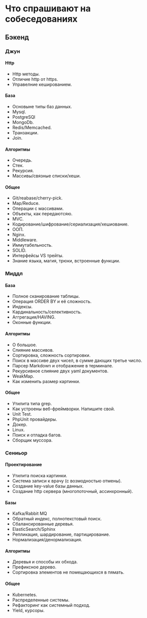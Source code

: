 # Что спрашивают на собеседованиях

## Бэкенд

### Джун

#### Http

* Http методы.
* Отличие http от https.
* Управелние кешированием.

#### База

* Основыне типы баз данных.
* Mysql.
* PostgreSQl
* MongoDb.
* Redis/Memcached.
* Транзакции.
* Join.

#### Алгоритмы

* Очередь.
* Стек.
* Рекурсия.
* Массивы/связные списки/хеши.

#### Общее

* Git/reabase/cherry-pick.
* Map/Reduce.
* Операции с массивами.
* Объекты, как передаютсяю.
* MVC.
* Кодирование/шифрование/сериализация/хешиование.
* ООП.
* Nginx.
* Middleware.
* Иммутабельность.
* SOLID.
* Интерфейсы VS трейты.
* Знание языка, магия, трюки, встроенные функции.

### Миддл

#### База

* Полное сканирование таблицы.
* Операция ORDER BY и её сложность.
* Индексы.
* Кардинальность/селективность.
* Аггрегация/HAVING.
* Оконные функции.

#### Алгоритмы

* O большое.
* Слияние массивов.
* Сортировка, сложность сортировки.
* Поиск в массиве двух чисел, в сумме дающих третье число.
* Парсер Markdown и отображение в терминале.
* Рекурсивное слияние двух yaml документов.
* WeakMap.
* Как изменить размер картинки.

#### Общее

* Утилита типа grep.
* Как устроены веб-фреймворки. Напишите свой.
* Unit Test.
* PhpUnit провайдеры.
* Докер.
* Linux.
* Поиск и отладка багов.
* Сборщик муссора.

### Сениьор

#### Проектирование

* Утилита поиска картинки.
* Система записи к врачу (с возмодностью отмены).
* Создание key-value базы данных.
* Создание http сервера (многопоточный, ассинхронный).

#### Базы

* Kafka/Rabbit MQ
* Обратный индекс, полнотекстовый поиск.
* Сбалансированные деревья.
* ElasticSearch/Sphinx
* Репликация, шардирование, партицирование.
* Нормализация/денормализация.

#### Алгоритмы

* Деревья и способы их обхода.
* Префиксное дерево.
* Сортировка элементов не помещающихся в пямать.

#### Общее
* Kubernetes.
* Распределенные системы.
* Рефакторинг как системный подход.
* Yield, курсоры.

